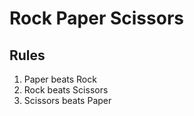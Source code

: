 # Rock Paper Scissors


## Rules

1. Paper beats Rock
2. Rock beats Scissors
3. Scissors beats Paper